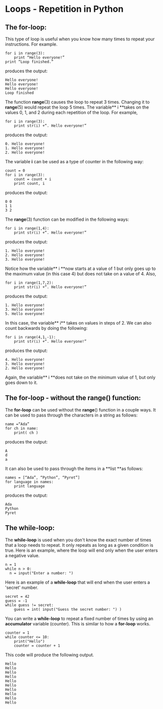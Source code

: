# Loops - Repetition in Python

## The for-loop:

This type of loop is useful when you know how many times to repeat your instructions. For example.

```
for i in range(3):
    print “Hello everyone!”
print “Loop finished.”
```

produces the output:

```
Hello everyone!
Hello everyone!
Hello everyone!
Loop finished
```

The function **range**\(3\) causes the loop to repeat 3 times. Changing it to **range**\(5\) would repeat the loop 5 times. The variable** i **takes on the values 0, 1, and 2 during each repetition of the loop. For example,

```
for i in range(3):
    print str(i) +“. Hello everyone!”
```

produces the output:

```
0. Hello everyone!
1. Hello everyone!
2. Hello everyone!
```

The variable **i** can be used as a type of counter in the following way:

```
count = 0
for i in range(3):
    count = count + i
    print count, i
```

produces the output:

```
0 0
1 1
3 2
```

The **range**\(3\) function can be modified in the following ways:

```
for i in range(1,4):
    print str(i) +“. Hello everyone!”
```

produces the output:

```
1. Hello everyone!
2. Hello everyone!
3. Hello everyone!
```

Notice how the variable** i **now starts at a value of 1 but only goes up to the maximum value \(in this case 4\) but does not take on a value of 4. Also,

```
for i in range(1,7,2):
    print str(i) +“. Hello everyone!”
```

produces the output:

```
1. Hello everyone!
3. Hello everyone!
5. Hello everyone!
```

In this case, the variable** i** takes on values in steps of 2. We can also count backwards by doing the following:

```
for i in range(4,1,-1):
    print str(i) +“. Hello everyone!”
```

produces the output:

```
4. Hello everyone!
3. Hello everyone!
2. Hello everyone!
```

Again, the variable** i **does not take on the minimum value of 1, but only goes down to it.

## The for-loop - without the range\(\) function:

The **for-loop** can be used without the **range**\(\) function in a couple ways. It can be used to pass through the characters in a string as follows:

```
name =“Ada”
for ch in name:
    print( ch )
```

produces the output:

```
A
d
a
```

It can also be used to pass through the items in a **list **as follows:

```
names = [“Ada”, “Python”, “Pyret”]
for language in names:
    print language
```

produces the output:

```
Ada
Python
Pyret
```

## The while-loop:

The **while-loop** is used when you don't know the exact number of times that a loop needs to repeat.  It only repeats as long as a given condition is true.  Here is an example, where the loop will end only when the user enters a negative value.

```
n = 1
while n > 0:
  n = input("Enter a number: ")
```

Here is an example of a **while-loop** that will end when the user enters a 'secret' number.

```
secret = 42
guess = -1
while guess != secret:
    guess = int( input("Guess the secret number: ") )
```

You can write a **while-loop** to repeat a fixed number of times by using an **accumulator** variable \(counter\).  This is similar to how a **for-loop** works.

```
counter = 1
while counter <= 10:
    print("Hello")
    counter = counter + 1
```

This code will produce the following output.

```
Hello
Hello
Hello
Hello
Hello
Hello
Hello
Hello
Hello
Hello
```



